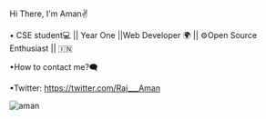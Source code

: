 Hi There, I'm Aman✌ 

• CSE student💻 || Year One ||Web Developer 🌍  || ⚙️Open Source Enthusiast || 🇮🇳

•How to contact me?🗨️

•Twitter: https://twitter.com/Raj___Aman

![aman](https://user-images.githubusercontent.com/64135260/107114460-f11ec300-688b-11eb-964e-a4324d1fa3c0.jpg)

 

 
